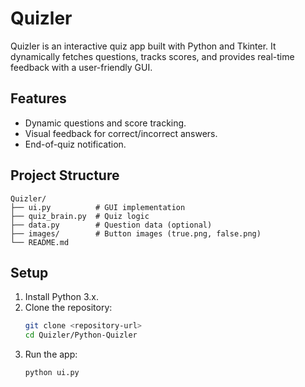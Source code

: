 # Quizler

Quizler is an interactive quiz app built with Python and Tkinter. It dynamically fetches questions, tracks scores, and provides real-time feedback with a user-friendly GUI.

## Features
- Dynamic questions and score tracking.
- Visual feedback for correct/incorrect answers.
- End-of-quiz notification.

## Project Structure
```plaintext
Quizler/
├── ui.py          # GUI implementation
├── quiz_brain.py  # Quiz logic
├── data.py        # Question data (optional)
├── images/        # Button images (true.png, false.png)
└── README.md
```

## Setup
1. Install Python 3.x.
2. Clone the repository:
   ```bash
   git clone <repository-url>
   cd Quizler/Python-Quizler
   ```
3. Run the app:
   ```bash
   python ui.py
   ```